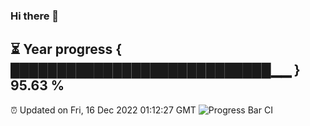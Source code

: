 ### Hi there 👋
⏳ Year progress { ████████████████████████████▁▁ } 95.63 %
---
⏰ Updated on Fri, 16 Dec 2022 01:12:27 GMT
![Progress Bar CI](https://github.com/liununu/liununu/workflows/Progress%20Bar%20CI/badge.svg)
